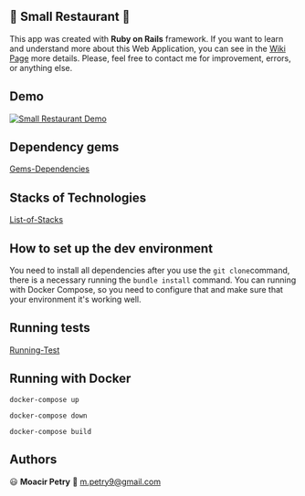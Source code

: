 
## :fork_and_knife: Small Restaurant :fork_and_knife:

This app was created with **Ruby on Rails** framework. If you want to learn and understand more about this Web Application, you can see in the [Wiki Page](https://github.com/MoacirPetry/small-restaurant/wiki) more details. Please, feel free to contact me for improvement, errors, or anything else.

## Demo
[![Small Restaurant Demo](https://brand.heroku.com/static/media/heroku-logotype-horizontal.81c49462.svg)](http://afternoon-fortress-82006.herokuapp.com/)

## Dependency gems

[Gems-Dependencies](https://github.com/MoacirPetry/small-restaurant/wiki/Gems-Dependencies)

## Stacks of Technologies
[List-of-Stacks](https://github.com/MoacirPetry/small-restaurant/wiki/List-of-Stacks)

## How to set up the dev environment

You need to install all dependencies after you use the `git clone`command, there is a necessary running the `bundle install` command.
You can running with Docker Compose, so you need to configure that and make sure that your environment it's working well.

## Running tests
[Running-Test](https://github.com/MoacirPetry/small-restaurant/wiki/Running-Test)

## Running with Docker

`docker-compose up`

`docker-compose down`

`docker-compose build`



## Authors

:smiley: **Moacir Petry** :email: [m.petry9@gmail.com](mailto:m.petry9@gmail.com)
